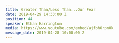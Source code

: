 ```yaml
---
title: Greater Than/Less Than...Our Fear
date: 2019-04-29 14:33:00 Z
position: 44
speaker: Ethan Harrington
media: https://www.youtube.com/embed/ajfbhOrpn0k
message_date: 2019-04-28 10:00:00 Z
---
```


